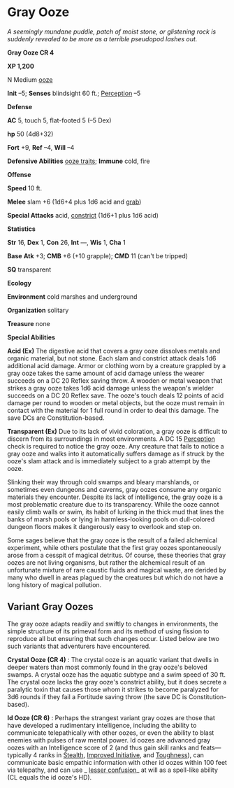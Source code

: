 # Gray Ooze

_A seemingly mundane puddle, patch of moist stone, or glistening rock is suddenly revealed to be more as a terrible pseudopod lashes out._

**Gray Ooze CR 4**

**XP 1,200**

N Medium [ooze](creatureTypes.md#_ooze)

**Init** –5; **Senses** blindsight 60 ft.; [Perception](../skills/perception.md#_perception) –5

**Defense**

**AC** 5, touch 5, flat-footed 5 (–5 Dex)

**hp** 50 (4d8+32)

**Fort** +9, **Ref** –4, **Will** –4

**Defensive Abilities** [ooze traits](creatureTypes.md#_ooze); **Immune** cold, fire

**Offense**

**Speed** 10 ft.

**Melee** slam +6 (1d6+4 plus 1d6 acid and [grab](universalMonsterRules.md#_grab))

**Special Attacks** acid, [constrict](universalMonsterRules.md#_constrict) (1d6+1 plus 1d6 acid)

**Statistics**

**Str** 16, **Dex** 1, **Con** 26, **Int** —, **Wis** 1, **Cha** 1

**Base**  **Atk** +3; **CMB** +6 (+10 grapple); **CMD** 11 (can't be tripped)

**SQ** transparent

**Ecology**

**Environment** cold marshes and underground

**Organization** solitary

**Treasure** none

**Special Abilities**

**Acid (Ex)** The digestive acid that covers a gray ooze dissolves metals and organic material, but not stone. Each slam and constrict attack deals 1d6 additional acid damage. Armor or clothing worn by a creature grappled by a gray ooze takes the same amount of acid damage unless the wearer succeeds on a DC 20 Reflex saving throw. A wooden or metal weapon that strikes a gray ooze takes 1d6 acid damage unless the weapon's wielder succeeds on a DC 20 Reflex save. The ooze's touch deals 12 points of acid damage per round to wooden or metal objects, but the ooze must remain in contact with the material for 1 full round in order to deal this damage. The save DCs are Constitution-based.

**Transparent (Ex)** Due to its lack of vivid coloration, a gray ooze is difficult to discern from its surroundings in most environments. A DC 15 [Perception](../skills/perception.md#_perception) check is required to notice the gray ooze. Any creature that fails to notice a gray ooze and walks into it automatically suffers damage as if struck by the ooze's slam attack and is immediately subject to a grab attempt by the ooze.

Slinking their way through cold swamps and bleary marshlands, or sometimes even dungeons and caverns, gray oozes consume any organic materials they encounter. Despite its lack of intelligence, the gray ooze is a most problematic creature due to its transparency. While the ooze cannot easily climb walls or swim, its habit of lurking in the thick mud that lines the banks of marsh pools or lying in harmless-looking pools on dull-colored dungeon floors makes it dangerously easy to overlook and step on.

Some sages believe that the gray ooze is the result of a failed alchemical experiment, while others postulate that the first gray oozes spontaneously arose from a cesspit of magical detritus. Of course, these theories that gray oozes are not living organisms, but rather the alchemical result of an unfortunate mixture of rare caustic fluids and magical waste, are derided by many who dwell in areas plagued by the creatures but which do not have a long history of magical pollution.

## Variant Gray Oozes

The gray ooze adapts readily and swiftly to changes in environments, the simple structure of its primeval form and its method of using fission to reproduce all but ensuring that such changes occur. Listed below are two such variants that adventurers have encountered.

**Crystal Ooze (CR 4)** : The crystal ooze is an aquatic variant that dwells in deeper waters than most commonly found in the gray ooze's beloved swamps. A crystal ooze has the aquatic subtype and a swim speed of 30 ft. The crystal ooze lacks the gray ooze's constrict ability, but it does secrete a paralytic toxin that causes those whom it strikes to become paralyzed for 3d6 rounds if they fail a Fortitude saving throw (the save DC is Constitution-based).

**Id Ooze (CR 6)** : Perhaps the strangest variant gray oozes are those that have developed a rudimentary intelligence, including the ability to communicate telepathically with other oozes, or even the ability to blast enemies with pulses of raw mental power. Id oozes are advanced gray oozes with an Intelligence score of 2 (and thus gain skill ranks and feats—typically 4 ranks in [Stealth](../skills/stealth.md#_stealth), [Improved Initiative](../feats.md#_improved-initiative), and [Toughness](../feats.md#_toughness)), can communicate basic empathic information with other id oozes within 100 feet via telepathy, and can use _ [lesser confusion](../spells/confusion.md#_confusion-lesser)_ at will as a spell-like ability (CL equals the id ooze's HD).

